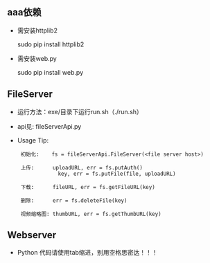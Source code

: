 aaa依赖
----

 * 需安装httplib2

    sudo pip install httplib2

 * 需安装web.py

    sudo pip install web.py

FileServer
----------

 * 运行方法：exe/目录下运行run.sh（./run.sh）
 * api见: fileServerApi.py

 * Usage Tip:

        初始化:    fs = fileServerApi.FileServer(<file server host>)

        上传:      uploadURL, err = fs.putAuth()
                    key, err = fs.putFile(file, uploadURL)

        下载:      fileURL, err = fs.getFileURL(key)

        删除:      err = fs.deleteFile(key)

        视频缩略图: thumbURL, err = fs.getThumbURL(key)

Webserver
---------

 * Python 代码请使用tab缩进，别用空格思密达！！！

